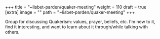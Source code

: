 
+++
title = "~lisbet-parden/quaker-meeting"
weight = 110
draft = true
[extra]
image = ""
path = "~lisbet-parden/quaker-meeting"
+++

Group for discussing Quakerism: values, prayer, beliefs, etc. I'm new to it, find it interesting, and want to learn about it through/while talking with others.
